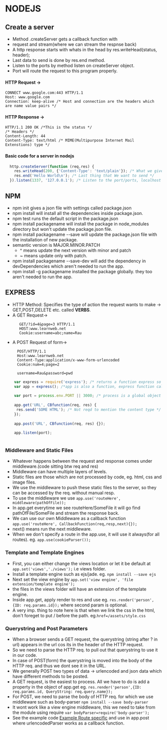 # NODEJS

## Create a server

* Method .createServer gets a callback function with 
* request and stream(where we can stream the respnse back)
* A http response starts with whats in the head by res.writeHead(status, header);
* Last data to send is done by res.end method.
* Listen to the ports by method listen on createServer object.
* Port will route the request to this program properly.

#### HTTP Request ->
```
CONNECT www.google.com:443 HTTP/1.1
Host: www.google.com
Connection: keep-alive /* Host and connection are the headers which are name value pairs */
```
#### HTTP Response ->
```
HTTP/1.1 200 OK /*This is the status */
/* Headers */
Content-Length: 44
Content-Type: text/html /* MIME(Multipurpose Internet Mail Extenstions) type */
```
#### Basic code for a server in nodejs

```js
  http.createServer(function (req,res) {
	res.writeHead(200, {'Content-Type': 'text/plain'}); /* What we give back is plain text */
	res.end('Hello World\n'); /* Last thing that We want to send */
  }).listen(1337, '127.0.0.1'); /* Listen to the port/ports, localhost - 127.0.0.1  */	

```
## NPM

* npm init gives a json file with settings called package.json
* npm install will install all the dependencies inside package.json. 
* npm test runs the default script in the package.json
* npm install packagename will install the package in node_modules directory but won't update the package.json file.
* npm install packagename --save will update the package.json file with the installation of new package.
* semantic version is MAJOR.MINOR.PATCH
	* ^ means update the next version with minor and patch
	* ~ means update only with patch.
* npm install packagename --save-dev will add the dependency in devDependencies which aren't needed to run the app.
* npm install -g packagename installed the package globally. they too aren't needed to run the app.  


## EXPRESS

* HTTP Method: Specifies the type of action the request wants to make -> GET,POST,DELETE etc. called **VERBS**. 
* A GET Request->
	```
	   GET/?id=4&page=3 HTTP/1.1
	   HOST:www.learnweb.net
	   Cookie:username=abc;name=Rau
	```
* A POST Request of form->
	```
	  POST/HTTP/1.1
	  Host:www.learnweb.net
	  Content-Type:application/x-www-form-urlencoded
	  Cookie:num=4;page=2
	  
	  username=Rau&password=pwd
	```
```js
	var express = require('express'); /* returns a function express so we need to call this */
	var app = express(); /*app is also a function, express function called here on which we have properties and method */
	
	var port = process.env.PORT || 3000; /* process is a global object provided by node, env is for environment and PORT is env variable */	
	
	app.get('URL', CBfunction(req, res) {
	 res.send('SOME HTML'); /* Not reqd to mention the content type */
	});
	
	app.post('URL', CBfunction(req, res) {});
	
	app.listen(port);
	
```

### Middleware and Static Files

* Whatever happens between the request and response comes under middleware.(code sitting btw req and res)
* Middleware can have multiple layers of levels.
* Static files are those which are not processed by code, eg. html, css and image files.
* We use the middleware to push these static files to the server, so they can be accessed by the req. without manual resp.
* To use the middleware we use `app.use('routeHere', middleware(pathOfFile));`
* In app.get everytime we see routeHere/SomeFile it will go find pathOfFile/SomeFile and stream the response back.
* We can use our own Middleware as a callback function `app.use('routeHere', CallbackFunction(req,resp,next){});`
* next() means run the next middleware.
* When we don't specify a route in the app.use, it will use it always(for all routes). eg. `app.use(cookieParser());`


### Template and Template Engines

* First, you can either change the views location or let it be default at `app.set('views','./views');` i.e views folder.
* Install a template engine such as ejs/jade. eg. `npm install --save ejs`
* Next set the view engine by `app.set('view engine', 'file extension/template engine');`
* the files in the views folder will have an extension of the template engine.
* Inside app.get, apply render to res and use eg. `res.render('person',{ID: req.params.id});` where second param is optional.
* A very imp. thing to note here is that when we link the css in the html, don't foreget to put / before the path. eg.`href=/assets/style.css`

### Querystring and Post Parameters

* When a browser sends a GET request, the querystring (string after ? in url) appears in the url cos its in the header of the HTTP request.
* So we need to parse the HTTP req. to pull out that querystring to use it in our code.
* In case of POST(form) the querystring is moved into the body of the HTTP req. and thus we dont see it in the URL.
* We generally POST two types of data -> urlencoded and json data which have different methods to be posted.
* A GET request, is the easiest to process. All we have to do is add a property in the object of app.get eg. `res.render('person',{ID: req.params.id, QueryString: req.query.name});`
* For POST, we need to parse the body of HTTP req. for which we use middleware such as body-parser `npm install --save body-parser`
* It wont work like a view engine middleware, this we need to take from the module using require `var bodyParser=require('body-parser');`
* See the example code [Example Route specific](https://expressjs.com/en/resources/middleware/body-parser.html) and use in app.post where urlencodedParser works as a callback function.
